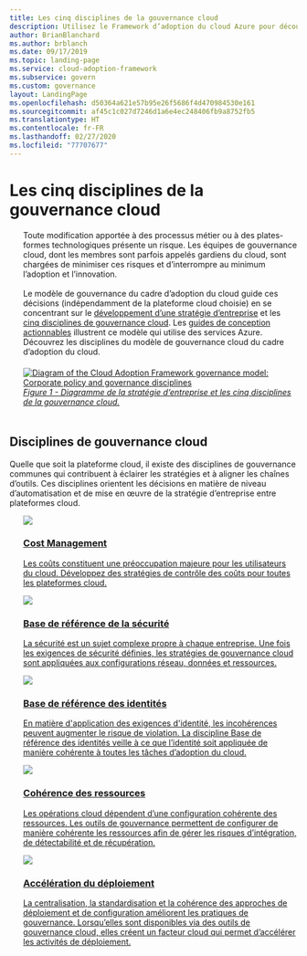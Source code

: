```yaml
---
title: Les cinq disciplines de la gouvernance cloud
description: Utilisez le Framework d’adoption du cloud Azure pour découvrir la gestion des coûts, l’accélération du déploiement, la base de référence des identités, la cohérence des ressources et la base de référence de la sécurité.
author: BrianBlanchard
ms.author: brblanch
ms.date: 09/17/2019
ms.topic: landing-page
ms.service: cloud-adoption-framework
ms.subservice: govern
ms.custom: governance
layout: LandingPage
ms.openlocfilehash: d50364a621e57b95e26f5686f4d470984530e161
ms.sourcegitcommit: af45c1c027d7246d1a6e4ec248406fb9a8752fb5
ms.translationtype: HT
ms.contentlocale: fr-FR
ms.lasthandoff: 02/27/2020
ms.locfileid: "77707677"
---
```

# <a name="the-five-disciplines-of-cloud-governance"></a>Les cinq disciplines de la gouvernance cloud

<!-- markdownlint-disable MD033 -->

<ul class="panelContent cardsI">
    <li style="display: flex; flex-direction: column;">
        <div class="cardSize">
            <div class="cardPadding" style="padding-bottom:10px;">
                <div class="card" style="padding-bottom:10px;">
                    <div class="cardText" style="padding-left:0px;">
Toute modification apportée à des processus métier ou à des plates-formes technologiques présente un risque. Les équipes de gouvernance cloud, dont les membres sont parfois appelés gardiens du cloud, sont chargées de minimiser ces risques et d’interrompre au minimum l’adoption et l’innovation.<br/><br/>Le modèle de gouvernance du cadre d’adoption du cloud guide ces décisions (indépendamment de la plateforme cloud choisie) en se concentrant sur le <a href="./corporate-policy.md">développement d’une stratégie d’entreprise</a> et les <a href="#disciplines-of-cloud-governance">cinq disciplines de gouvernance cloud</a>. Les <a href="./guides/index.md">guides de conception actionnables</a> illustrent ce modèle qui utilise des services Azure. Découvrez les disciplines du modèle de gouvernance cloud du cadre d’adoption du cloud.
                    </div>
                </div>
            </div>
        </div>
    </li>
    <li style="display: flex; flex-direction: column;">
        <a href="../_images/operational-transformation-govern-highres.png" style="display: flex; flex-direction: column; flex: 1 0 auto;">
            <div class="cardSize">
                <div class="cardPadding" style="padding-bottom:10px;">
                    <div class="card" style="padding-bottom:10px;">
                        <div class="cardText" style="padding-left:0px;">
    <img src="../_images/operational-transformation-govern-highres.png" alt="Diagram of the Cloud Adoption Framework governance model: Corporate policy and governance disciplines">
    <br>
    <i>Figure 1 - Diagramme de la stratégie d’entreprise et les cinq disciplines de la gouvernance cloud.</i>
                        </div>
                    </div>
                </div>
            </div>
        </a>
    </li>
</ul>

<!-- markdownlint-enable MD033 -->

## <a name="disciplines-of-cloud-governance"></a>Disciplines de gouvernance cloud

Quelle que soit la plateforme cloud, il existe des disciplines de gouvernance communes qui contribuent à éclairer les stratégies et à aligner les chaînes d’outils. Ces disciplines orientent les décisions en matière de niveau d’automatisation et de mise en œuvre de la stratégie d’entreprise entre plateformes cloud.

<!-- markdownlint-disable MD033 -->

<ul class="panelContent cardsA">
<li style="display: flex; flex-direction: column;">
    <a href="./cost-management/index.md" style="display: flex; flex-direction: column; flex: 1 0 auto;">
        <div class="cardSize" style="flex: 1 0 auto; display: flex;">
            <div class="cardPadding" style="display: flex;">
                <div class="card">
                    <div class="cardImageOuter">
                        <div class="cardImage">
                            <img src="../_images/govern/cost-management.png" class="x-hidden-focus"/>
                        </div>
                    </div>
                    <div class="cardText">
                        <h3>Cost Management</h3>
                        <p>Les coûts constituent une préoccupation majeure pour les utilisateurs du cloud. Développez des stratégies de contrôle des coûts pour toutes les plateformes cloud.</p>
                    </div>
                </div>
            </div>
        </div>
    </a>
</li>
<li style="display: flex; flex-direction: column;">
    <a href="./security-baseline/index.md" style="display: flex; flex-direction: column; flex: 1 0 auto;">
        <div class="cardSize" style="flex: 1 0 auto; display: flex;">
            <div class="cardPadding" style="display: flex;">
                <div class="card">
                    <div class="cardImageOuter">
                        <div class="cardImage">
                            <img src="../_images/govern/security-baseline.png" class="x-hidden-focus"/>
                        </div>
                    </div>
                    <div class="cardText">
                        <h3>Base de référence de la sécurité</h3>
                        <p>La sécurité est un sujet complexe propre à chaque entreprise. Une fois les exigences de sécurité définies, les stratégies de gouvernance cloud sont appliquées aux configurations réseau, données et ressources.</p>
                    </div>
                </div>
            </div>
        </div>
    </a>
</li>
<li style="display: flex; flex-direction: column;">
    <a href="./identity-baseline/index.md" style="display: flex; flex-direction: column; flex: 1 0 auto;">
        <div class="cardSize" style="flex: 1 0 auto; display: flex;">
            <div class="cardPadding" style="display: flex;">
                <div class="card">
                    <div class="cardImageOuter">
                        <div class="cardImage">
                            <img src="../_images/govern/identity-baseline.png" class="x-hidden-focus"/>
                        </div>
                    </div>
                    <div class="cardText">
                        <h3>Base de référence des identités</h3>
                        <p>En matière d'application des exigences d'identité, les incohérences peuvent augmenter le risque de violation. La discipline Base de référence des identités veille à ce que l’identité soit appliquée de manière cohérente à toutes les tâches d’adoption du cloud.</p>
                    </div>
                </div>
            </div>
        </div>
    </a>
</li>
<li style="display: flex; flex-direction: column;">
    <a href="./resource-consistency/index.md" style="display: flex; flex-direction: column; flex: 1 0 auto;">
        <div class="cardSize" style="flex: 1 0 auto; display: flex;">
            <div class="cardPadding" style="display: flex;">
                <div class="card">
                    <div class="cardImageOuter">
                        <div class="cardImage">
                            <img src="../_images/govern/resource-consistency.png" class="x-hidden-focus"/>
                        </div>
                    </div>
                    <div class="cardText">
                        <h3>Cohérence des ressources</h3>
                        <p>Les opérations cloud dépendent d’une configuration cohérente des ressources. Les outils de gouvernance permettent de configurer de manière cohérente les ressources afin de gérer les risques d’intégration, de détectabilité et de récupération.</p>
                    </div>
                </div>
            </div>
        </div>
    </a>
</li>
<li style="display: flex; flex-direction: column;">
    <a href="./deployment-acceleration/index.md" style="display: flex; flex-direction: column; flex: 1 0 auto;">
        <div class="cardSize" style="flex: 1 0 auto; display: flex;">
            <div class="cardPadding" style="display: flex;">
                <div class="card">
                    <div class="cardImageOuter">
                        <div class="cardImage">
                            <img src="../_images/govern/deployment-acceleration.png" class="x-hidden-focus"/>
                        </div>
                    </div>
                    <div class="cardText">
                        <h3>Accélération du déploiement</h3>
                        <p>La centralisation, la standardisation et la cohérence des approches de déploiement et de configuration améliorent les pratiques de gouvernance. Lorsqu’elles sont disponibles via des outils de gouvernance cloud, elles créent un facteur cloud qui permet d’accélérer les activités de déploiement.</p>
                    </div>
                </div>
            </div>
        </div>
    </a>
</li>
</ul>

<!-- markdownlint-enable MD033 -->
